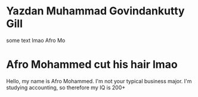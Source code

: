# Yazdan Muhammad Govindankutty Gill


some text lmao Afro Mo


# Afro Mohammed cut his hair lmao

Hello, my name is Afro Mohammed. I'm not your typical business major. I'm studying accounting, so therefore my IQ is 200+